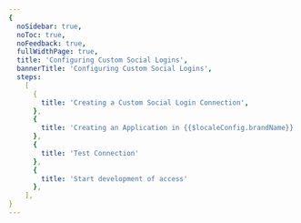 ```yaml
---
{
  noSidebar: true,
  noToc: true,
  noFeedback: true,
  fullWidthPage: true,
  title: 'Configuring Custom Social Logins',
  bannerTitle: 'Configuring Custom Social Logins',
  steps:
    [
      {
        title: 'Creating a Custom Social Login Connection',
      },
      {
        title: 'Creating an Application in {{$localeConfig.brandName}}',
      },
      {
        title: 'Test Connection'
      },
      {
        title: 'Start development of access'
      },
    ],
}
---
```


<IntegrationDetail backLink="/en/guides/connections/social"/>
